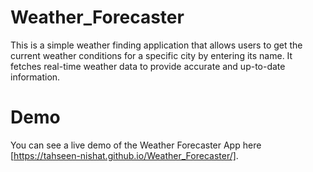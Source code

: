 # Weather_Forecaster
This is a simple weather finding application that allows users to get the current weather conditions for a specific city by entering its name. It fetches real-time weather data to provide accurate and up-to-date information.

# Demo
You can see a live demo of the Weather Forecaster App here [https://tahseen-nishat.github.io/Weather_Forecaster/].
